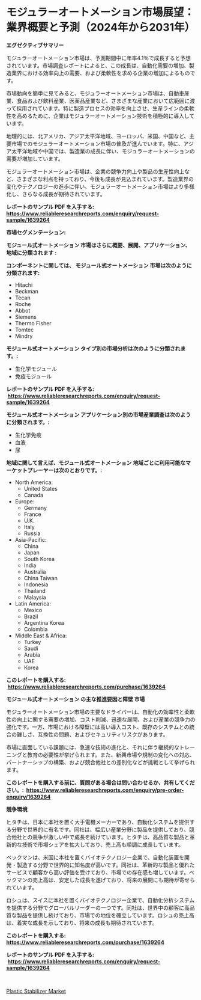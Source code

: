 <p><h1>モジュラーオートメーション市場展望：業界概要と予測（2024年から2031年）</h1></p><p><strong>エグゼクティブサマリー</strong></p>
<p><p>モジュラーオートメーション市場は、予測期間中に年率4.1％で成長すると予想されています。市場調査レポートによると、この成長は、自動化需要の増加、製造業界における効率向上の需要、および柔軟性を求める企業の増加によるものです。</p><p>市場動向を簡単に見てみると、モジュラーオートメーション市場は、自動車産業、食品および飲料産業、医薬品産業など、さまざまな産業において広範囲に渡って採用されています。特に製造プロセスの効率を向上させ、生産ラインの柔軟性を高めるために、企業はモジュラーオートメーション技術を積極的に導入しています。</p><p>地理的には、北アメリカ、アジア太平洋地域、ヨーロッパ、米国、中国など、主要市場でのモジュラーオートメーション市場の普及が進んでいます。特に、アジア太平洋地域や中国では、製造業の成長に伴い、モジュラーオートメーションの需要が増加しています。</p><p>モジュラーオートメーション市場は、企業の競争力向上や製品の生産性向上など、さまざまな利点を持っており、今後も成長が見込まれています。製造業界の変化やテクノロジーの進歩に伴い、モジュラーオートメーション市場はより多様化し、さらなる成長が期待されています。</p></p>
<p><strong>レポートのサンプル PDF を入手する: <a href="https://www.reliableresearchreports.com/enquiry/request-sample/1639264">https://www.reliableresearchreports.com/enquiry/request-sample/1639264</a></strong></p>
<p><strong>市場セグメンテーション:</strong></p>
<p><strong> モジュール式オートメーション 市場はさらに概要、展開、アプリケーション、地域に分類されます :</strong></p>
<p><strong>コンポーネントに関しては、 モジュール式オートメーション 市場は次のように分類されます: &nbsp;</strong></p>
<p><ul><li>Hitachi</li><li>Beckman</li><li>Tecan</li><li>Roche</li><li>Abbot</li><li>Siemens</li><li>Thermo Fisher</li><li>Tomtec</li><li>Mindry</li></ul></p>
<p><strong> モジュール式オートメーション タイプ別の市場分析は次のように分類されます。:</strong></p>
<p><ul><li>生化学モジュール</li><li>免疫モジュール</li></ul></p>
<p><strong>レポートのサンプル PDF を入手する: &nbsp;<a href="https://www.reliableresearchreports.com/enquiry/request-sample/1639264">https://www.reliableresearchreports.com/enquiry/request-sample/1639264</a></strong></p>
<p><strong> モジュール式オートメーション アプリケーション別の市場産業調査は次のように分類されます。:</strong></p>
<p><ul><li>生化学免疫</li><li>血液</li><li>尿</li></ul></p>
<p><strong>地域に関して言えば、モジュール式オートメーション 地域ごとに利用可能なマーケットプレーヤーは次のとおりです。:</strong></p>
<p><ul>
    <li>
        North America:
        <ul>
            <li>United States</li>
            <li>Canada</li>
        </ul>
    </li>
    <li>
        Europe:
        <ul>
            <li>Germany</li>
            <li>France</li>
            <li>U.K.</li>
            <li>Italy</li>
            <li>Russia</li>
        </ul>
    </li>
    <li>
        Asia-Pacific:
        <ul>
            <li>China</li>
            <li>Japan</li>
            <li>South Korea</li>
            <li>India</li>
            <li>Australia</li>
            <li>China Taiwan</li>
            <li>Indonesia</li>
            <li>Thailand</li>
            <li>Malaysia</li>
        </ul>
    </li>
    <li>
        Latin America:
        <ul>
            <li>Mexico</li>
            <li>Brazil</li>
            <li>Argentina Korea</li>
            <li>Colombia</li>
        </ul>
    </li>
    <li>
        Middle East & Africa:
        <ul>
            <li>Turkey</li>
            <li>Saudi</li>
            <li>Arabia</li>
            <li>UAE</li>
            <li>Korea</li>
        </ul>
    </li>
    </ul></p>
<p><strong>このレポートを購入する: &nbsp;<a href="https://www.reliableresearchreports.com/purchase/1639264">https://www.reliableresearchreports.com/purchase/1639264</a></strong></p>
<p><strong>モジュール式オートメーション の主な推進要因と障壁 市場</strong></p>
<p><p>モジュラーオートメーション市場の主要なドライバーは、自動化の効率性と柔軟性の向上に関する需要の増加、コスト削減、迅速な展開、および産業の競争力の強化です。一方、市場における障壁には高い導入コスト、既存のシステムとの統合の難しさ、互換性の問題、およびセキュリティリスクがあります。</p><p>市場に直面している課題には、急速な技術の進化と、それに伴う継続的なトレーニングと教育の必要性が挙げられます。また、新興市場や規制の変化への対応、パートナーシップの構築、および競合他社との差別化などが挑戦として挙げられます。</p></p>
<p><strong>このレポートを購入する前に、質問がある場合は問い合わせるか、共有してください。:&nbsp; <a href="https://www.reliableresearchreports.com/enquiry/pre-order-enquiry/1639264">https://www.reliableresearchreports.com/enquiry/pre-order-enquiry/1639264</a></strong></p>
<p><strong>競争環境</strong></p>
<p><p>ヒタチは、日本に本社を置く大手電機メーカーであり、自動化システムを提供する分野で世界的に有名です。同社は、幅広い産業分野に製品を提供しており、競合他社との競争が激しい中で成長を続けています。ヒタチは、高品質な製品と革新的な技術で市場シェアを拡大しており、売上高も順調に成長しています。</p><p>ベックマンは、米国に本社を置くバイオテクノロジー企業で、自動化装置を開発・製造する分野で世界的に知名度が高いです。同社は、革新的な製品と優れたサービスで顧客から高い評価を受けており、市場での存在感も増しています。ベックマンの売上高は、安定した成長を遂げており、将来の展開にも期待が寄せられています。</p><p>ロシュは、スイスに本社を置くバイオテクノロジー企業で、自動化分析システムを提供する分野でグローバルリーダーの一つです。同社は、世界中の顧客に高品質な製品を提供し続けており、市場での地位を確立しています。ロシュの売上高は、着実な成長を示しており、将来の成長も期待されています。</p></p>
<p><strong>このレポートを購入する: &nbsp; <a href="https://www.reliableresearchreports.com/purchase/1639264">https://www.reliableresearchreports.com/purchase/1639264</a></strong></p>
<p><strong>レポートのサンプル PDF を入手する: &nbsp;<a href="https://www.reliableresearchreports.com/enquiry/request-sample/1639264">https://www.reliableresearchreports.com/enquiry/request-sample/1639264</a></strong><strong></strong></p>
<p>&nbsp;</p>
<p><p><a href="https://natural-crush-b99.notion.site/Plastic-Stabilizer-Market-Centers-on-Aspects-such-as-Market-Growth-Market-Share-Market-Opportunity-3dc19327c2a8460cba33f0cb973dc548">Plastic Stabilizer Market</a></p></p>